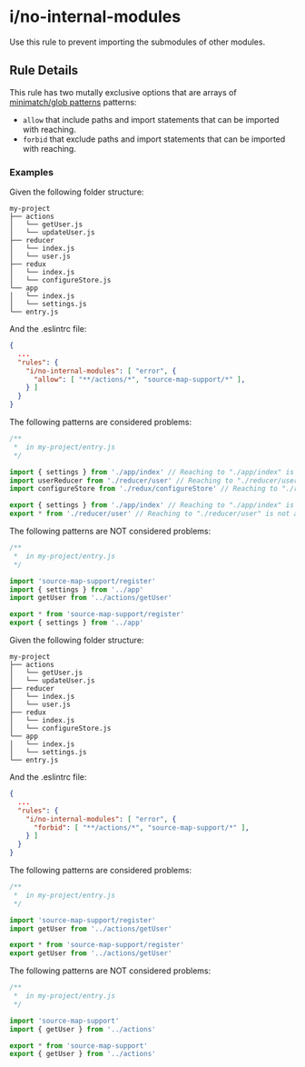 # i/no-internal-modules

<!-- end auto-generated rule header -->

Use this rule to prevent importing the submodules of other modules.

## Rule Details

This rule has two mutally exclusive options that are arrays of [minimatch/glob patterns](https://github.com/isaacs/node-glob#glob-primer) patterns:

- `allow` that include paths and import statements that can be imported with reaching.
- `forbid` that exclude paths and import statements that can be imported with reaching.

### Examples

Given the following folder structure:

```pt
my-project
├── actions
│   └── getUser.js
│   └── updateUser.js
├── reducer
│   └── index.js
│   └── user.js
├── redux
│   └── index.js
│   └── configureStore.js
└── app
│   └── index.js
│   └── settings.js
└── entry.js
```

And the .eslintrc file:

```json
{
  ...
  "rules": {
    "i/no-internal-modules": [ "error", {
      "allow": [ "**/actions/*", "source-map-support/*" ],
    } ]
  }
}
```

The following patterns are considered problems:

```js
/**
 *  in my-project/entry.js
 */

import { settings } from './app/index' // Reaching to "./app/index" is not allowed
import userReducer from './reducer/user' // Reaching to "./reducer/user" is not allowed
import configureStore from './redux/configureStore' // Reaching to "./redux/configureStore" is not allowed

export { settings } from './app/index' // Reaching to "./app/index" is not allowed
export * from './reducer/user' // Reaching to "./reducer/user" is not allowed
```

The following patterns are NOT considered problems:

```js
/**
 *  in my-project/entry.js
 */

import 'source-map-support/register'
import { settings } from '../app'
import getUser from '../actions/getUser'

export * from 'source-map-support/register'
export { settings } from '../app'
```

Given the following folder structure:

```pt
my-project
├── actions
│   └── getUser.js
│   └── updateUser.js
├── reducer
│   └── index.js
│   └── user.js
├── redux
│   └── index.js
│   └── configureStore.js
└── app
│   └── index.js
│   └── settings.js
└── entry.js
```

And the .eslintrc file:

```json
{
  ...
  "rules": {
    "i/no-internal-modules": [ "error", {
      "forbid": [ "**/actions/*", "source-map-support/*" ],
    } ]
  }
}
```

The following patterns are considered problems:

```js
/**
 *  in my-project/entry.js
 */

import 'source-map-support/register'
import getUser from '../actions/getUser'

export * from 'source-map-support/register'
export getUser from '../actions/getUser'
```

The following patterns are NOT considered problems:

```js
/**
 *  in my-project/entry.js
 */

import 'source-map-support'
import { getUser } from '../actions'

export * from 'source-map-support'
export { getUser } from '../actions'
```
